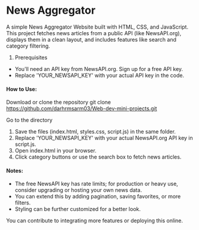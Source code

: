 # News Aggregator

A simple News Aggregator Website built with HTML, CSS, and JavaScript. This project fetches news articles from a public API (like NewsAPI.org), displays them in a clean layout, and includes features like search and category filtering.

1. Prerequisites

- You'll need an API key from NewsAPI.org. Sign up for a free API key.
- Replace 'YOUR_NEWSAPI_KEY' with your actual API key in the code.

#### How to Use:

Download or clone the repository
git clone https://github.com/darhrmsarm03/Web-dev-mini-projects.git

Go to the directory

1. Save the files (index.html, styles.css, script.js) in the same folder.
2. Replace 'YOUR_NEWSAPI_KEY' with your actual NewsAPI.org API key in script.js.
3. Open index.html in your browser.
4. Click category buttons or use the search box to fetch news articles.

#### Notes:

- The free NewsAPI key has rate limits; for production or heavy use, consider upgrading or hosting your own news data.
- You can extend this by adding pagination, saving favorites, or more filters.
- Styling can be further customized for a better look.

You can contribute to integrating more features or deploying this online.
